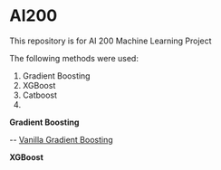# AI200
This repository is for AI 200 Machine Learning Project

The following methods were used:
1. Gradient Boosting
2. XGBoost
3. Catboost
4. 


**Gradient Boosting**

-- [Vanilla Gradient Boosting](https://github.com/clement7903/AI200/blob/d5337fa7cd9c3cd9baf1af0c8e1b374b27d98f6b/AI200%20Kaggle%20(Gradient%20Boosting%20+%20K-Fold).ipynb)

**XGBoost**



